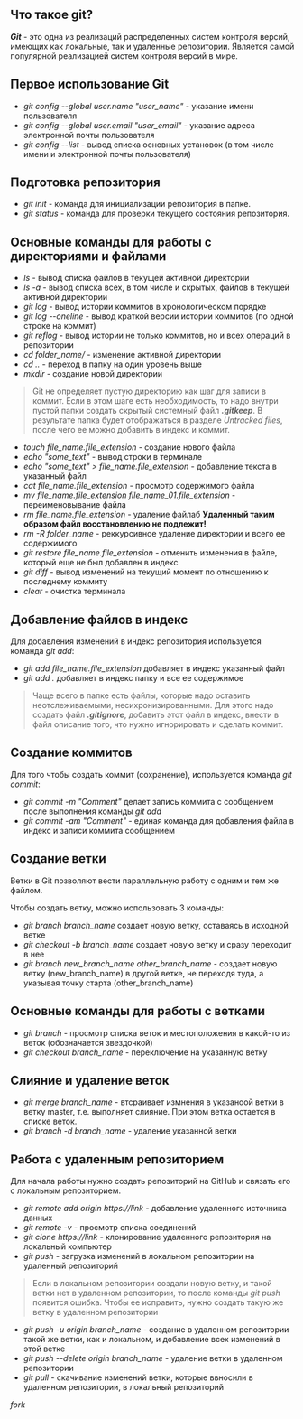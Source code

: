 ## Что такое git?

__*Git*__ - это одна из реализаций распределенных систем контроля версий, имеющих как локальные, так и удаленные репозитории. Является самой популярной реализацией систем контроля версий в мире.

## Первое использование Git

* *git config --global user.name "user_name"* - указание имени пользователя
* *git config --global user.email "user_email"* - указание адреса электронной почты пользователя
* *git config --list* - вывод списка основных установок (в том числе имени и электронной почты пользователя)

## Подготовка репозитория

* *git init* - команда для инициализации репозитория в папке.
* *git status* - команда для проверки текущего состояния репозитория.

## Основные команды для работы с директориями и файлами

* *ls* - вывод списка файлов в текущей активной директории
* *ls -a* - вывод списка всех, в том числе и скрытых, файлов в текущей активной директории
* *git log* - вывод истории коммитов в хронологическом порядке
* *git log --oneline* - вывод краткой версии истории коммитов (по одной строке на коммит)
* *git reflog* - вывод истории не только коммитов, но и всех операций в репозитории
* *cd folder_name/* - изменение активной директории
* *cd ..* - переход в папку на один уровень выше
* *mkdir* - создание новой директории
> Git не определяет пустую директорию как шаг для записи в коммит. Если в этом шаге есть необходимость, то надо внутри пустой папки создать скрытый системный файл __*.gitkeep*__. В результате папка будет отображаться в разделе *Untracked files*, после чего ее можно добавить в индекс и коммит.
* *touch file_name.file_extension* - создание нового файла
* *echo "some_text"* - вывод строки в терминале
* *echo "some_text" > file_name.file_extension* - добавление текста в указанный файл
* *cat file_name.file_extension* - просмотр содержимого файла
* *mv file_name.file_extension file_name_01.file_extension* - переименовывание файла
* *rm file_name.file_extension* - удаление файлаб **Удаленный таким образом файл восстановлению не подлежит!**
* *rm -R folder_name* - реккурсивное удаление директории и всего ее содержимого
* *git restore file_name.file_extension* - отменить изменения в файле, который еще не был добавлен в индекс
* *git diff* - вывод изменений на текущий момент по отношению к последнему коммиту
* *clear* - очистка терминала

## Добавление файлов в индекс

Для добавления изменений в индекс репозитория используется команда *git add*:

* *git add file_name.file_extension* добавляет в индекс указанный файл 
* *git add .* добавляет в индекс папку и все ее содержимое
> Чаще всего в папке есть файлы, которые надо оставить неотслеживаемыми, несихронизированными. Для этого надо создать файл __*.gitignore*__, добавить этот файл в индекс, внести в файл описание того, что нужно игнорировать и сделать коммит.

## Создание коммитов

Для того чтобы создать коммит (сохранение), используется команда *git commit*:

* *git commit -m "Comment"* делает запись коммита с сообщением после выполнения команды *git add*
* *git commit -am "Comment"* - единая команда для добавления файла в индекс и записи коммита сообщением

## Создание ветки

Ветки в Git позволяют вести параллельную работу с одним и тем же файлом.

Чтобы создать ветку, можно использовать 3 команды:
* *git branch branch_name* создает новую ветку, оставаясь в исходной ветке
* *git checkout -b branch_name* создает новую ветку и сразу переходит в нее
* *git branch new_branch_name other_branch_name* - создает новую ветку (new_branch_name) в другой ветке, не переходя туда, а указывая точку старта (other_branch_name)

## Основные команды для работы с ветками
* *git branch* - просмотр списка веток и местоположения в какой-то из веток (обозначается звездочкой)
* *git checkout branch_name* - переключение на указанную ветку

## Слияние и удаление веток
* *git merge branch_name* - втсраивает измнения в указаноой ветки в ветку master, т.е. выполняет слияние. При этом ветка остается в списке веток.
* *git branch -d branch_name* - удаление указанной ветки

## Работа с удаленным репозиторием
Для начала работы нужно создать репозиторий на GitHub и связать его с локальным репозиторием.

* *git remote add origin https://link* - добавление удаленного источника данных
* *git remote -v* - просмотр списка соединений
* *git clone https://link* - клонирование удаленного репозитория на локальный компьютер
* *git push* - загрузка изменений в локальном репозитории на удаленный репозиторий
> Если в локальном репозитории создали новую ветку, и такой ветки нет в удаленном репозитории, то после команды *git push* появится ошибка. Чтобы ее исправить, нужно создать такую же ветку в удаленном репозитории
* *git push -u origin branch_name* - создание в удаленном репозитории такой же ветки, как и локальном, и добавление всех изменений в этой ветке
* *git push --delete origin branch_name* - удаление ветки в удаленном репозитории
* *git pull* - скачивание изменений ветки, которые ввносили в удаленном репозитории, в локальный репозиторий

*fork*